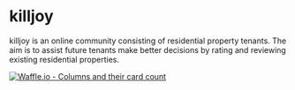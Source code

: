# killjoy
killjoy is an online community consisting of residential property tenants. The aim is to assist future tenants make better decisions by rating and reviewing existing residential properties.

[![Waffle.io - Columns and their card count](https://badge.waffle.io/nawissor/killjoy.svg?columns=all)](https://waffle.io/nawissor/killjoy)
